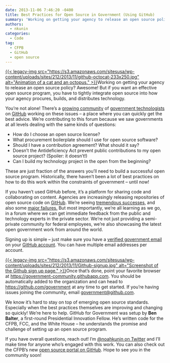 ```yaml
---
date: 2013-11-06 7:46:20 -0400
title: Best Practices for Open Source in Government (Using GitHub)
summary: 'Working on getting your agency to release an open source policy? Awesome! But if you want an effective open source program, you have to tightly integrate open source into how your agency procures, builds, and distributes technology. You&#8217;re not alone! There&#8217;s a growing community of'
authors:
  - nkunin
categories:
  - Code
tag:
  - CFPB
  - GitHub
  - open source
---
```


[{{< legacy-img src="https://s3.amazonaws.com/sitesusa/wp-content/uploads/sites/212/2013/11/github-octocat-233x250.jpg" alt="Animation of a cat and an octopus." >}}](https://s3.amazonaws.com/sitesusa/wp-content/uploads/sites/212/2013/11/github-octocat.jpg)Working on getting your agency to release an open source policy? Awesome! But if you want an effective open source program, you have to tightly integrate open source into how your agency procures, builds, and distributes technology.

You&#8217;re not alone! There&#8217;s a [growing community](http://government.github.com/community) of [government technologists](https://github.com/government?tab=members) on [GitHub](https://github.com/) working on these issues &#8211; a place where you can quickly get the best advice. We&#8217;re contributing to this forum because we saw governments at all levels dealing with the same kinds of questions:

  * How do I choose an open source license?
  * What procurement boilerplate should I use for open source software?
  * Should I have a contribution agreement? What should it say?
  * Doesn&#8217;t the Antideficiency Act prevent public contributions to my open source project? (Spoiler: it doesn&#8217;t!)
  * Can I build my technology project in the open from the beginning?

These are just fraction of the answers you&#8217;ll need to build a successful open source program. Historically, there haven&#8217;t been a lot of best practices on how to do this work within the constraints of government &#8211; until now!

If you haven&#8217;t used GitHub before, it&#8217;s a platform for sharing code and collaborating on content. Agencies are increasingly releasing repositories of open source code on <a href="http://github.com" target="_blank">GitHub</a>. We&#8217;re seeing [tremendous successes](https://github.com/project-open-data/project-open-data.github.io), and also some [major failures.](http://www.wired.com/wiredenterprise/2013/10/obamacare-github/) But most importantly, we&#8217;re all learning as we go, in a forum where we can get immediate feedback from the public and technology experts in the private sector. We&#8217;re not just providing a semi-private community for federal employees, we&#8217;re also showcasing the latest open government work from around the world.

Signing up is simple &#8211; just make sure you have a [verified government email](https://help.github.com/articles/setting-up-email-verification) on your [GitHub account](https://github.com/). You can have multiple email addresses per account.

[{{< legacy-img src="https://s3.amazonaws.com/sitesusa/wp-content/uploads/sites/212/2013/11/Github-signup.jpg" alt="Screenshot of the Github sign up page." >}}](https://s3.amazonaws.com/sitesusa/wp-content/uploads/sites/212/2013/11/Github-signup.jpg)Once that&#8217;s done, point your favorite browser at <https://government-community.githubapp.com>. You should be automatically added to the organization and can head to <https://github.com/government> at any time to get started. If you&#8217;re having issues joining the community, email government@github.com.

We know it&#8217;s hard to stay on top of emerging open source standards. Especially when the best practices themselves are improving and changing so quickly! We&#8217;re here to help. GitHub for Government was setup by **Ben Balter**, a first-round Presidential Innovation Fellow. He&#8217;s written code for the CFPB, FCC, and the White House &#8211; he understands the promise and challenge of setting up an open source program.

If you have overall questions, reach out! I&#8217;m [@noahkunin on Twitter](https://twitter.com/noahkunin) and I&#8217;ll make time for anyone who&#8217;s engaged with this work. You can also check out the CFPB&#8217;s new <a title="CFPB GitHub Portal" href="http://cfpb.github.io/" target="_blank">open source portal on GitHub</a>. Hope to see you in the community soon!